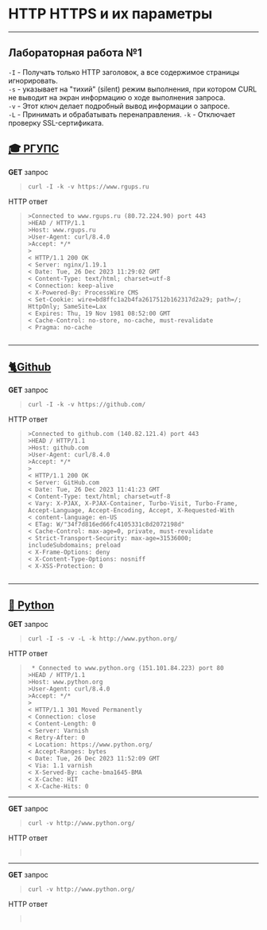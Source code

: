 # HTTP HTTPS и их параметры 
___________________________________________________
## Лабораторная работа №1

`-I` - Получать только HTTP заголовок, а все содержимое страницы игнорировать.  
`-s` - указывает на "тихий" (silent) режим выполнения, при котором CURL не выводит на экран информацию о ходе выполнения запроса.  
`-v` - Этот ключ делает подробный вывод информации о запросе.  
`-L` - Принимать и обрабатывать перенаправления.
`-k` - Отключает проверку SSL-сертификата.

## __[🎓 РГУПС](https://www.rgups.ru)__

**GET** запрос
>
> ```shell
> curl -I -k -v https://www.rgups.ru
> ```
HTTP ответ
>```shell
>>Connected to www.rgups.ru (80.72.224.90) port 443
>>HEAD / HTTP/1.1
>>Host: www.rgups.ru
>>User-Agent: curl/8.4.0
>>Accept: */*
>>
>< HTTP/1.1 200 OK
>< Server: nginx/1.19.1
>< Date: Tue, 26 Dec 2023 11:29:02 GMT
>< Content-Type: text/html; charset=utf-8
>< Connection: keep-alive
>< X-Powered-By: ProcessWire CMS
>< Set-Cookie: wire=bd8ffc1a2b4fa2617512b162317d2a29; path=/; HttpOnly; SameSite=Lax
>< Expires: Thu, 19 Nov 1981 08:52:00 GMT
>< Cache-Control: no-store, no-cache, must-revalidate
>< Pragma: no-cache

>```
___________________________________________________

## __[🐈Github](https://github.com/)__

**GET** запрос
>
> ```shell
> curl -I -k -v https://github.com/
> ```
HTTP ответ
>```shell
>>Connected to github.com (140.82.121.4) port 443
>>HEAD / HTTP/1.1
>>Host: github.com
>>User-Agent: curl/8.4.0
>>Accept: */*
>>
>< HTTP/1.1 200 OK
>< Server: GitHub.com
>< Date: Tue, 26 Dec 2023 11:41:23 GMT
>< Content-Type: text/html; charset=utf-8
>< Vary: X-PJAX, X-PJAX-Container, Turbo-Visit, Turbo-Frame, Accept-Language, Accept-Encoding, Accept, X-Requested-With
>< content-language: en-US
>< ETag: W/"34f7d816ed66fc4105331c8d2072198d"
>< Cache-Control: max-age=0, private, must-revalidate
>< Strict-Transport-Security: max-age=31536000; includeSubdomains; preload
>< X-Frame-Options: deny
>< X-Content-Type-Options: nosniff
>< X-XSS-Protection: 0

>```
___________________________________________________

## __[🐍 Python](https://www.python.org/)__

**GET** запрос
>
> ```shell
> curl -I -s -v -L -k http://www.python.org/
> ```
HTTP ответ
>```shell
>  * Connected to www.python.org (151.101.84.223) port 80
>>HEAD / HTTP/1.1
>>Host: www.python.org
>>User-Agent: curl/8.4.0
>>Accept: */*
>>
>< HTTP/1.1 301 Moved Permanently
>< Connection: close
>< Content-Length: 0
>< Server: Varnish
>< Retry-After: 0
>< Location: https://www.python.org/
>< Accept-Ranges: bytes
>< Date: Tue, 26 Dec 2023 11:52:09 GMT
>< Via: 1.1 varnish
>< X-Served-By: cache-bma1645-BMA
>< X-Cache: HIT
>< X-Cache-Hits: 0

___________________________________________________
**GET** запрос
>
> ```shell
> curl -v http://www.python.org/
> ```
HTTP ответ
>```shell
>  
>```
___________________________________________________
**GET** запрос
>
> ```shell
> curl -v http://www.python.org/
> ```
HTTP ответ
>```shell
>  
>```
